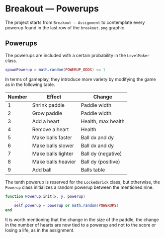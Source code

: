 # Breakout — Powerups

The project starts from `Breakout — Assignment` to contemplate every powerup found in the last row of the `breakout.png` graphic.

## Powerups

The powerups are included with a certain probability in the `LevelMaker` class.

```lua
spawnPowerup = math.random(POWERUP_ODDS) == 1
```

In terms of gameplay, they introduce more variety by modifying the game as in the following table.

| Number | Effect             | Change             |
| ------ | ------------------ | ------------------ |
| 1      | Shrink paddle      | Paddle width       |
| 2      | Grow paddle        | Paddle width       |
| 3      | Add a heart        | Health, max health |
| 4      | Remove a heart     | Health             |
| 5      | Make balls faster  | Ball dx and dy     |
| 6      | Make balls slower  | Ball dx and dy     |
| 7      | Make balls lighter | Ball dy (negative) |
| 8      | Make balls heavier | Ball dy (positive) |
| 9      | Add ball           | Balls table        |

The tenth powerup is reserved for the `LockedBrick` class, but otherwise, the `Powerup` class initializes a random powerup between the mentioned nine.

```lua
function Powerup:init(x, y, powerup)
    -- ...
    self.powerup = powerup or math.random(POWERUPS)
end
```

It is worth mentioning that the change in the size of the paddle, the change in the number of hearts are now tied to a powerup and not to the score or losing a life, as in the assignment.

